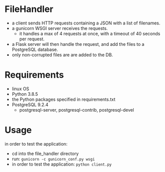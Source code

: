 # FileHandler
- a client sends HTTP requests containing a JSON with a list of filenames.
- a gunicorn WSGI server receives the requests.
    - it handles a max of 4 requests at once, with a timeout of 40 seconds per request.
- a Flask server will then handle the request, and add the files to a PostgreSQL database.
- only non-corrupted files are are added to the DB.
  
# Requirements
 * linux OS
 * Python 3.8.5
 * the Python packages specified in requirements.txt
 * PostgreSQL 9.2.4
    * postgresql-server, postgresql-contrib, postgresql-devel
    
# Usage
in order to test the application: 
 * cd into the file_handler directory
 * run: `gunicorn -c gunicorn_conf.py wsgi`
 * in order to test the application: `python client.py`
 